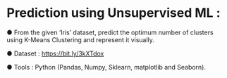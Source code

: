 # Prediction using Unsupervised ML :

● From the given ‘Iris’ dataset, predict the optimum number of clusters using K-Means Clustering and represent it visually.

● Dataset : https://bit.ly/3kXTdox

● Tools : Python (Pandas, Numpy, Sklearn, matplotlib and Seaborn).
